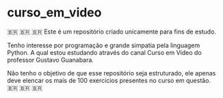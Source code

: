 # curso_em_video

🇧🇷 🇧🇷 🇧🇷 Este é um repositório criado unicamente para fins de estudo. 

Tenho interesse por programação e grande simpatia pela linguagem Python. 
A qual estou estudando através do canal Curso em Vídeo do professor Gustavo Guanabara.

Não tenho o objetivo de que esse repositório seja estruturado, ele apenas deve elencar 
os mais de 100 exercícios presentes no curso em questão. 🇧🇷 🇧🇷 🇧🇷
